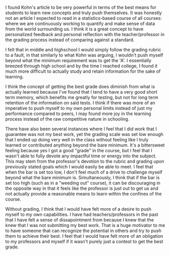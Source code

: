   I found Kohn's article to be very powerful in terms of the best means for students to learn new concepts and truly push themselves. It was honestly not an article I expected to read in a statistics-based course of all courses: where we are continuously working to quantify and make sense of data from the world surrounding us. I think it is a great concept to have personalized feedback and personal reflection with the teacher/professor in the grading process instead of comparing against a standard.

  I felt that in middle and highschool I would simply follow the grading rubric to a fault, in that similarly to what Kohn was arguing, I wouldn't push myself beyond what the minimum requirement was to get the 'A'. I essentially breezed through high school and by the time I reached college, I found it much more difficult to actually study and retain information for the sake of learning. 

  I think the concept of getting the best grade does diminish from what is actually learned because I've found that I tend to have a very good short term memory, which benefits me greatly for testing, but not for long term retention of the information on said tests. I think if there was more of an imperative to push myself to my own personal limits instead of just my performance compared to peers, I may found more joy in the learning process instead of the raw competitive nature in schooling.
  
  There have also been several instances where I feel that I did work that I guarantee was not my best work, yet the grading scale was set low enough that I ended up doing very well in the class without feeling like I truly learned or contributed anything beyond the bare minimum. It's a bittersweet feeling because yes I got a good "grade" in the course, but I feel that I wasn't able to fully devote any impactful time or energy into the subject. This may stem from the professor's devotion to the rubric and grading upon previously stated goals which I would easily be able to meet. I feel that when the bar is set too low, I don't feel much of a drive to challenge myself beyond what the bare minimum is. Simultaneously, I think that if the bar is set too high (such as in a "weeding out" course), it can be discouraging in the opposite way in that it feels like the professor is just out to get us and not actually provide a reasonable means to learn within the confines of the course.
  
  Without grading, I think that I would have felt more of a desire to push myself to my own capabilities. I have had teachers/professors in the past that I have felt a sense of dissapointment from because I knew that the knew that I was not submitting my best work. That is a huge motivator to me to have someone that can recognize the potential in others and try to push them to achieve their best. I feel that I would have felt more of an obligation to my professors and myself if it wasn't purely just a contest to get the best grade.
